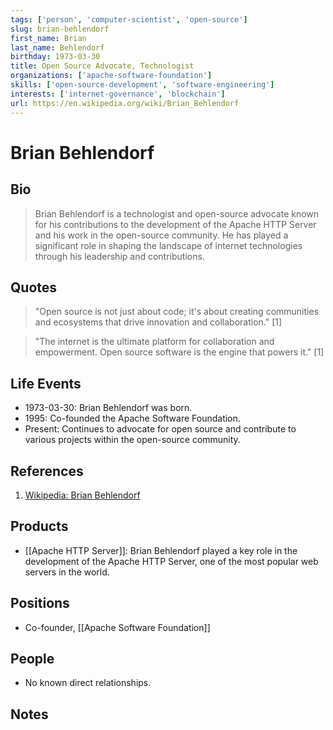 ```yaml
---
tags: ['person', 'computer-scientist', 'open-source']
slug: brian-behlendorf
first_name: Brian
last_name: Behlendorf
birthday: 1973-03-30
title: Open Source Advocate, Technologist
organizations: ['apache-software-foundation']
skills: ['open-source-development', 'software-engineering']
interests: ['internet-governance', 'blockchain']
url: https://en.wikipedia.org/wiki/Brian_Behlendorf
---
```


# Brian Behlendorf

## Bio

> Brian Behlendorf is a technologist and open-source advocate known for his contributions to the development of the Apache HTTP Server and his work in the open-source community. He has played a significant role in shaping the landscape of internet technologies through his leadership and contributions.

## Quotes

> "Open source is not just about code; it's about creating communities and ecosystems that drive innovation and collaboration." [1]

> "The internet is the ultimate platform for collaboration and empowerment. Open source software is the engine that powers it." [1]

## Life Events

- 1973-03-30: Brian Behlendorf was born.
- 1995: Co-founded the Apache Software Foundation.
- Present: Continues to advocate for open source and contribute to various projects within the open-source community.

## References

1. [Wikipedia: Brian Behlendorf](https://en.wikipedia.org/wiki/Brian_Behlendorf)

## Products

- [[Apache HTTP Server]]: Brian Behlendorf played a key role in the development of the Apache HTTP Server, one of the most popular web servers in the world.

## Positions

- Co-founder, [[Apache Software Foundation]]

## People

- No known direct relationships.

## Notes






